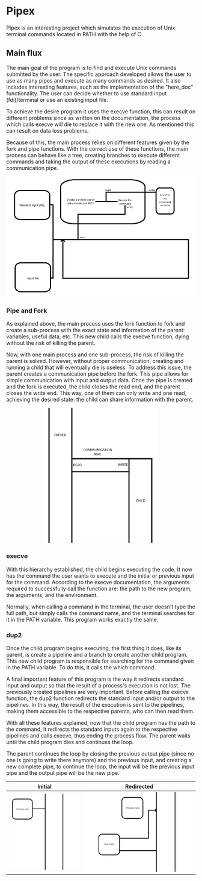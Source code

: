 # Pipex

Pipex is an interesting project which simulates the execution of Unix terminal commands located in PATH with the help of C.

## Main flux

The main goal of the program is to find and execute Unix commands submitted by the user. The specific approach developed allows the user to use as many pipes and execute as many commands as desired. It also includes interesting features, such as the implementation of the "here_doc" functionality. The user can decide whether to use standard input (fdi)/terminal or use an existing input file.

To achieve the desire program it uses the execve function, this can result on different problems since as written on the documentation, the process which calls execve will die to replace it with the new one. As mentioned this can result on data loss problems.

Because of this, the main process relies on different features given by the fork and pipe functions. With the correct use of these functions, the main process can behave like a tree, creating branches to execute different commands and taking the output of these executions by reading a communication pipe.

<p align="center">
  <img src = "https://github.com/marcosto29/pipex/blob/main/Pipex%20flux.png" "Pipex flux">
</p>

### Pipe and Fork

As explained above, the main process uses the fork function to fork and create a sub-process with the exact state and information of the parent: variables, useful data, etc. This new child calls the execve function, dying without the risk of killing the parent.

Now, with one main process and one sub-process, the risk of killing the parent is solved. However, without proper communication, creating and running a child that will eventually die is useless. To address this issue, the parent creates a communication pipe before the fork. This pipe allows for simple communication with input and output data. Once the pipe is created and the fork is executed, the child closes the read end, and the parent closes the write end. This way, one of them can only write and one read, achieving the desired state: the child can share information with the parent.

<p align="center">
  <img width = "300" src = "https://github.com/marcosto29/pipex/blob/main/Fork_and_pipe.png" "Fork and pipe">
</p>

### execve

With this hierarchy established, the child begins executing the code. It now has the command the user wants to execute and the initial or previous input for the command. According to the execve documentation, the arguments required to successfully call the function are: the path to the new program, the arguments, and the environment.

Normally, when calling a command in the terminal, the user doesn't type the full path, but simply calls the command name, and the terminal searches for it in the PATH variable. This program works exactly the same.

### dup2

Once the child program begins executing, the first thing it does, like its parent, is create a pipeline and a branch to create another child program. This new child program is responsible for searching for the command given in the PATH variable. To do this, it calls the which command.

A final important feature of this program is the way it redirects standard input and output so that the result of a process's execution is not lost. The previously created pipelines are very important. Before calling the execve function, the dup2 function redirects the standard input and/or output to the pipelines. In this way, the result of the execution is sent to the pipelines, making them accessible to the respective parents, who can then read them.

With all these features explained, now that the child program has the path to the command, it redirects the standard inputs again to the respective pipelines and calls execve, thus ending the process flow. The parent waits until the child program dies and continues the loop.

The parent continues the loop by closing the previous output pipe (since no one is going to write there anymore) and the previous input, and creating a new complete pipe, to continue the loop, the input will be the previous input pipe and the output pipe will be the new pipe.

| Initial            | Redirected  |
:-------------------------:|:-------------------------:
![](https://github.com/marcosto29/pipex/blob/main/Original_pipe_input.png "original pipe input") | ![](https://github.com/marcosto29/pipex/blob/main/New_pipe_input.png "Fork and pipe")

